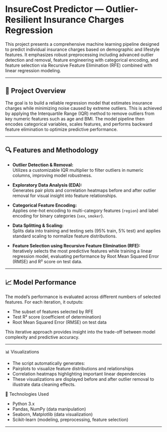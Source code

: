 # InsureCost Predictor — Outlier-Resilient Insurance Charges Regression

This project presents a comprehensive machine learning pipeline designed to predict individual insurance charges based on demographic and lifestyle features. It emphasizes robust preprocessing including advanced outlier detection and removal, feature engineering with categorical encoding, and feature selection via Recursive Feature Elimination (RFE) combined with linear regression modeling.

---

## 🚀 Project Overview

The goal is to build a reliable regression model that estimates insurance charges while minimizing noise caused by extreme outliers. This is achieved by applying the Interquartile Range (IQR) method to remove outliers from key numeric features such as age and BMI. The model pipeline then encodes categorical variables, scales features, and performs backward feature elimination to optimize predictive performance.

---

## 🔍 Features and Methodology

- **Outlier Detection & Removal:**  
  Utilizes a customizable IQR multiplier to filter outliers in numeric columns, improving model robustness.

- **Exploratory Data Analysis (EDA):**  
  Generates pair plots and correlation heatmaps before and after outlier removal for visual insight into feature relationships.

- **Categorical Feature Encoding:**  
  Applies one-hot encoding to multi-category features (`region`) and label encoding for binary categories (`sex`, `smoker`).

- **Data Splitting & Scaling:**  
  Splits data into training and testing sets (95% train, 5% test) and applies standard scaling to normalize feature distributions.

- **Feature Selection using Recursive Feature Elimination (RFE):**  
  Iteratively selects the most predictive features while training a linear regression model, evaluating performance by Root Mean Squared Error (RMSE) and R² score on test data.

---

## 📈 Model Performance

The model’s performance is evaluated across different numbers of selected features. For each iteration, it outputs:

- The subset of features selected by RFE  
- Test R² score (coefficient of determination)  
- Root Mean Squared Error (RMSE) on test data

This iterative approach provides insight into the trade-off between model complexity and predictive accuracy.

---

📊 Visualizations

- The script automatically generates:
- Pairplots to visualize feature distributions and relationships
- Correlation heatmaps highlighting important linear dependencies
- These visualizations are displayed before and after outlier removal to illustrate data cleaning effects.

🔧 Technologies Used

- Python 3.x
- Pandas, NumPy (data manipulation)
- Seaborn, Matplotlib (data visualization)
- Scikit-learn (modeling, preprocessing, feature selection)

---
